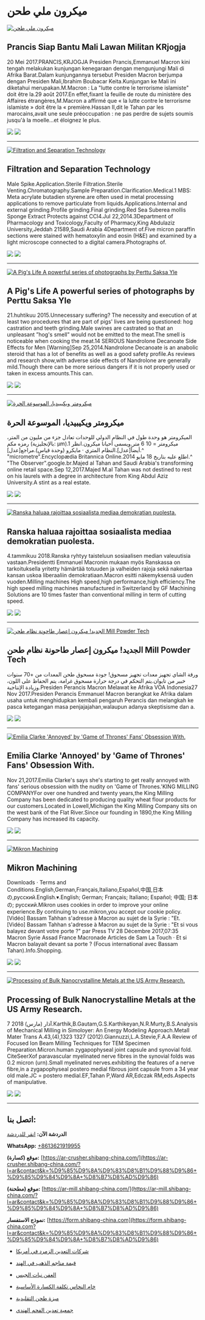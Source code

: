 # ميكرون ملي طحن

<a href="https://swt.shibang-china.com/?l=ar&img&k=%D9%85%D9%8A%D9%83%D8%B1%D9%88%D9%86+%D9%85%D9%84%D9%8A+%D8%B7%D8%AD%D9%86" target="_blank">![ميكرون ملي طحن](http://static.shibang-china.com/all-800x300/1273.jpg)</a>

## Prancis Siap Bantu Mali Lawan Militan KRjogja
20 Mei 2017.PRANCIS,KRJOGJA Presiden Prancis,Emmanuel Macron kini tengah melakukan kunjungan kenegaraan dengan mengunjungi Mali di Afrika Barat.Dalam kunjungannya tersebut Presiden Macron berjumpa dengan Presiden Mali,Ibrahim Boubacar Keita.Kunjungan ke Mali ini diketahui merupakan.M.Macron : La &quot;lutte contre le terrorisme islamiste&quot; doit être la.29 août 2017.En effet,fixant la feuille de route du ministère des Affaires étrangères,M.Macron a affirmé que « la lutte contre le terrorisme islamiste » doit être la « première.Hassan II,dit le Tahan par les marocains,avait une seule préoccupation : ne pas perdre de sujets soumis jusqu&#39;à la moelle…et éloignez le plus.


<a href="https://whatsapp.shibangsoft.com/WhatsApp.php" target="_blank" title="WhatsApp">![](http://static.shibang-china.com/icon/whatsapp.png)</a> <a href="https://swt.shibang-china.com/?l=ar&icon&k=%D9%85%D9%8A%D9%83%D8%B1%D9%88%D9%86+%D9%85%D9%84%D9%8A+%D8%B7%D8%AD%D9%86" target="_blank">![](http://static.shibang-china.com/icon/chat-ar.png)</a>

---

<a href="https://swt.shibang-china.com/?l=ar&img&k=%D9%85%D9%8A%D9%83%D8%B1%D9%88%D9%86+%D9%85%D9%84%D9%8A+%D8%B7%D8%AD%D9%86" target="_blank">![Filtration and Separation Technology](http://static.shibang-china.com/all-800x300/130.jpg)</a>

## Filtration and Separation Technology
Male Spike.Application.Sterile Filtration.Sterile Venting.Chromatography.Sample Preparation.Clarification.Medical.1 MBS: Meta acrylate butadien styrene.are often used in metal processing applications to remove particulate from liquids.Applications.Internal and external grinding.Profile grinding.Final grinding.Red Sea Suberea mollis Sponge Extract Protects against CCl4.Jul 22,2014.3Department of Pharmacology and Toxicology,Faculty of Pharmacy,King Abdulaziz University,Jeddah 21589,Saudi Arabia 4Department of.Five micron paraffin sections were stained with hematoxylin and eosin (H&amp;E) and examined by a light microscope connected to a digital camera.Photographs of.


<a href="https://whatsapp.shibangsoft.com/WhatsApp.php" target="_blank" title="WhatsApp">![](http://static.shibang-china.com/icon/whatsapp.png)</a> <a href="https://swt.shibang-china.com/?l=ar&icon&k=%D9%85%D9%8A%D9%83%D8%B1%D9%88%D9%86+%D9%85%D9%84%D9%8A+%D8%B7%D8%AD%D9%86" target="_blank">![](http://static.shibang-china.com/icon/chat-ar.png)</a>

---

<a href="https://swt.shibang-china.com/?l=ar&img&k=%D9%85%D9%8A%D9%83%D8%B1%D9%88%D9%86+%D9%85%D9%84%D9%8A+%D8%B7%D8%AD%D9%86" target="_blank">![A Pig&#39;s Life A powerful series of photographs by Perttu Saksa Yle](http://static.shibang-china.com/all-800x300/1280.jpg)</a>

## A Pig&#39;s Life A powerful series of photographs by Perttu Saksa Yle
21.huhtikuu 2015.Unnecessary suffering? The necessity and execution of at least two procedures that are part of pigs&#39; lives are being questioned: hog castration and teeth grinding.Male swines are castrated so that an unpleasant ”hog&#39;s smell” would not be emitted to the meat.The smell is noticeable when cooking the meat.14 SERIOUS Nandrolone Decanoate Side Effects for Men [Warning]Sep 25,2014.Nandrolone Decanoate is an anabolic steroid that has a lot of benefits as well as a good safety profile.As reviews and research show,with adverse side effects of Nandrolone are generally mild.Though there can be more serious dangers if it is not properly used or taken in excess amounts.This can.


<a href="https://whatsapp.shibangsoft.com/WhatsApp.php" target="_blank" title="WhatsApp">![](http://static.shibang-china.com/icon/whatsapp.png)</a> <a href="https://swt.shibang-china.com/?l=ar&icon&k=%D9%85%D9%8A%D9%83%D8%B1%D9%88%D9%86+%D9%85%D9%84%D9%8A+%D8%B7%D8%AD%D9%86" target="_blank">![](http://static.shibang-china.com/icon/chat-ar.png)</a>

---

<a href="https://swt.shibang-china.com/?l=ar&img&k=%D9%85%D9%8A%D9%83%D8%B1%D9%88%D9%86+%D9%85%D9%84%D9%8A+%D8%B7%D8%AD%D9%86" target="_blank">![ميكرومتر ويكيبيديا، الموسوعة الحرة](http://static.shibang-china.com/all-800x300/734.jpg)</a>

## ميكرومتر ويكيبيديا، الموسوعة الحرة
الميكرومتر هو وحدة طول في النظام الدولي للوحدات تعادل جزء من مليون من المتر، رمزه مكم (بالإنجليزية: µm).1 ميكرومتر = 10 6 متر.ويسمى أحيانا ميكرون.انظر أيضاً[عدل].النظام المتري &middot; مايكرو (وحدة قياس).مراجع[عدل].^ &quot;micrometre&quot;.Encyclopædia Britannica Online.اطلع عليه بتاريخ 18 مايو 2014.^ &quot;The Observer&quot;.google.br.Majed al Tahan and Saudi Arabia&#39;s transforming online retail space.Sep 12,2017.Majed M.al Tahan was not destined to rest on his laurels with a degree in architecture from King Abdul Aziz University.A stint as a real estate.


<a href="https://whatsapp.shibangsoft.com/WhatsApp.php" target="_blank" title="WhatsApp">![](http://static.shibang-china.com/icon/whatsapp.png)</a> <a href="https://swt.shibang-china.com/?l=ar&icon&k=%D9%85%D9%8A%D9%83%D8%B1%D9%88%D9%86+%D9%85%D9%84%D9%8A+%D8%B7%D8%AD%D9%86" target="_blank">![](http://static.shibang-china.com/icon/chat-ar.png)</a>

---

<a href="https://swt.shibang-china.com/?l=ar&img&k=%D9%85%D9%8A%D9%83%D8%B1%D9%88%D9%86+%D9%85%D9%84%D9%8A+%D8%B7%D8%AD%D9%86" target="_blank">![Ranska haluaa rajoittaa sosiaalista mediaa demokratian puolesta.](http://static.shibang-china.com/all-800x300/902.jpg)</a>

## Ranska haluaa rajoittaa sosiaalista mediaa demokratian puolesta.
4.tammikuu 2018.Ranska ryhtyy taisteluun sosiaalisen median valeuutisia vastaan.Presidentti Emmanuel Macronin mukaan myös Ranskassa on tarkoituksella yritetty hämärtää totuuden ja valheiden rajoja sekä nakertaa kansan uskoa liberaaliin demokratiaan.Macron esitti näkemyksensä uuden vuoden.Milling machines High speed,high performance,high efficiency.The high speed milling machines manufactured in Switzerland by GF Machining Solutions are 10 times faster than conventional milling in term of cutting speed.


<a href="https://whatsapp.shibangsoft.com/WhatsApp.php" target="_blank" title="WhatsApp">![](http://static.shibang-china.com/icon/whatsapp.png)</a> <a href="https://swt.shibang-china.com/?l=ar&icon&k=%D9%85%D9%8A%D9%83%D8%B1%D9%88%D9%86+%D9%85%D9%84%D9%8A+%D8%B7%D8%AD%D9%86" target="_blank">![](http://static.shibang-china.com/icon/chat-ar.png)</a>

---

<a href="https://swt.shibang-china.com/?l=ar&img&k=%D9%85%D9%8A%D9%83%D8%B1%D9%88%D9%86+%D9%85%D9%84%D9%8A+%D8%B7%D8%AD%D9%86" target="_blank">![الجديد! ميكرون إعصار طاحونة نظام طحن Mill Powder Tech](http://static.shibang-china.com/all-800x300/401.jpg)</a>

## الجديد! ميكرون إعصار طاحونة نظام طحن Mill Powder Tech
ورقة الشاي تجهيز معدات تجهيز مسحوق! جودة مسحوق طحن المعدات من +70 سنوات خبير من تايوان.يتم التحكم في درجة حرارة مسحوق غرامة، يتم الحفاظ على اللون، وزيادة الإنتاجية.Presiden Perancis Macron Melawat ke Afrika VOA Indonesia27 Nov 2017.Presiden Perancis Emmanuel Macron berangkat ke Afrika dalam usaha untuk menghidupkan kembali pengaruh Perancis dan melangkah ke pasca ketegangan masa penjajajahan,walaupun adanya skeptisisme dan a.


<a href="https://whatsapp.shibangsoft.com/WhatsApp.php" target="_blank" title="WhatsApp">![](http://static.shibang-china.com/icon/whatsapp.png)</a> <a href="https://swt.shibang-china.com/?l=ar&icon&k=%D9%85%D9%8A%D9%83%D8%B1%D9%88%D9%86+%D9%85%D9%84%D9%8A+%D8%B7%D8%AD%D9%86" target="_blank">![](http://static.shibang-china.com/icon/chat-ar.png)</a>

---

<a href="https://swt.shibang-china.com/?l=ar&img&k=%D9%85%D9%8A%D9%83%D8%B1%D9%88%D9%86+%D9%85%D9%84%D9%8A+%D8%B7%D8%AD%D9%86" target="_blank">![Emilia Clarke &#39;Annoyed&#39; by &#39;Game of Thrones&#39; Fans&#39; Obsession With.](http://static.shibang-china.com/all-800x300/994.jpg)</a>

## Emilia Clarke &#39;Annoyed&#39; by &#39;Game of Thrones&#39; Fans&#39; Obsession With.
Nov 21,2017.Emilia Clarke&#39;s says she&#39;s starting to get really annoyed with fans&#39; serious obsession with the nudity on &#39;Game of Thrones.&#39;KING MILLING COMPANYFor over one hundred and twenty years,the King Milling Company has been dedicated to producing quality wheat flour products for our customers.Located in Lowell,Michigan the King Milling Company sits on the west bank of the Flat River.Since our founding in 1890,the King Milling Company has increased its capacity.


<a href="https://whatsapp.shibangsoft.com/WhatsApp.php" target="_blank" title="WhatsApp">![](http://static.shibang-china.com/icon/whatsapp.png)</a> <a href="https://swt.shibang-china.com/?l=ar&icon&k=%D9%85%D9%8A%D9%83%D8%B1%D9%88%D9%86+%D9%85%D9%84%D9%8A+%D8%B7%D8%AD%D9%86" target="_blank">![](http://static.shibang-china.com/icon/chat-ar.png)</a>

---

<a href="https://swt.shibang-china.com/?l=ar&img&k=%D9%85%D9%8A%D9%83%D8%B1%D9%88%D9%86+%D9%85%D9%84%D9%8A+%D8%B7%D8%AD%D9%86" target="_blank">![Mikron Machining](http://static.shibang-china.com/all-800x300/843.jpg)</a>

## Mikron Machining
Downloads &middot; Terms and Conditions.English,German,Français,Italiano,Español,中国,日本の,русский.English.▾.English; German; Français; Italiano; Español; 中国; 日本の; русский.Mikron uses cookies in order to improve your online experience.By continuing to use.mikron,you accept our cookie policy.[Vidéo] Bassam Tahhan s&#39;adresse à Macron au sujet de la Syrie : &quot;Et.[Vidéo] Bassam Tahhan s&#39;adresse à Macron au sujet de la Syrie : &quot;Et si vous balayez devant votre porte ?&quot; par Press TV 28 Décembre 2017,07:35 Macron Syrie Assad France Macronade Articles de Sam La Touch &middot; Et si Macron balayait devant sa porte ? (Focus international avec Bassam Tahan).Info.Shopping.


<a href="https://whatsapp.shibangsoft.com/WhatsApp.php" target="_blank" title="WhatsApp">![](http://static.shibang-china.com/icon/whatsapp.png)</a> <a href="https://swt.shibang-china.com/?l=ar&icon&k=%D9%85%D9%8A%D9%83%D8%B1%D9%88%D9%86+%D9%85%D9%84%D9%8A+%D8%B7%D8%AD%D9%86" target="_blank">![](http://static.shibang-china.com/icon/chat-ar.png)</a>

---

<a href="https://swt.shibang-china.com/?l=ar&img&k=%D9%85%D9%8A%D9%83%D8%B1%D9%88%D9%86+%D9%85%D9%84%D9%8A+%D8%B7%D8%AD%D9%86" target="_blank">![Processing of Bulk Nanocrystalline Metals at the US Army Research.](http://static.shibang-china.com/all-800x300/1208.jpg)</a>

## Processing of Bulk Nanocrystalline Metals at the US Army Research.
7 آذار (مارس) 2018.Karthik,B.Gautam,G.S.Karthikeyan,N.R.Murty,B.S.Analysis of Mechanical Milling in Simoloyer: An Energy Modeling Approach.Metall Mater Trans A.43,(4),1323 1327 (2012).Giannuzzi,L.A.Stevie,F.A.A Review of Focused Ion Beam Milling Techniques for TEM Specimen Preparation.Micron.human zygapophyseal joint capsule and synovial fold. CiteSeerXof paravascular myelinated nerve fibres in the synovial folds was 0.2 micron (urn).Small myelinated nerves.exhibiting the features of a nerve fibre,in a zygapophyseal postero medial fibrous joint capsule from a 34 year old male.JC = postero medial.EF,Tahan P,Ward AR,Edczak RM,eds.Aspects of manipulative.


<a href="https://whatsapp.shibangsoft.com/WhatsApp.php" target="_blank" title="WhatsApp">![](http://static.shibang-china.com/icon/whatsapp.png)</a> <a href="https://swt.shibang-china.com/?l=ar&icon&k=%D9%85%D9%8A%D9%83%D8%B1%D9%88%D9%86+%D9%85%D9%84%D9%8A+%D8%B7%D8%AD%D9%86" target="_blank">![](http://static.shibang-china.com/icon/chat-ar.png)</a>

---
## اتصل بنا:

**الدردشة الآن:** [انقر للدردشة](https://swt.shibang-china.com?l=ar&contact&k=%D9%85%D9%8A%D9%83%D8%B1%D9%88%D9%86+%D9%85%D9%84%D9%8A+%D8%B7%D8%AD%D9%86)

**WhatsApp:**  [+8613621919955](https://whatsapp.shibangsoft.com/WhatsApp.php)

**موقع (كسارة):** [https://ar-crusher.shibang-china.com/](https://ar-crusher.shibang-china.com/?l=ar&contact&k=%D9%85%D9%8A%D9%83%D8%B1%D9%88%D9%86+%D9%85%D9%84%D9%8A+%D8%B7%D8%AD%D9%86)

**موقع (مطحنة):** [https://ar-mill.shibang-china.com/](https://ar-mill.shibang-china.com/?l=ar&contact&k=%D9%85%D9%8A%D9%83%D8%B1%D9%88%D9%86+%D9%85%D9%84%D9%8A+%D8%B7%D8%AD%D9%86)

**نموذج الاستفسار:** [https://form.shibang-china.com](https://form.shibang-china.com?l=ar&contact&k=%D9%85%D9%8A%D9%83%D8%B1%D9%88%D9%86+%D9%85%D9%84%D9%8A+%D8%B7%D8%AD%D9%86)

* [شركات التعدين الزمرد في أمريكا](../27/%D8%B4%D8%B1%D9%83%D8%A7%D8%AA%20%D8%A7%D9%84%D8%AA%D8%B9%D8%AF%D9%8A%D9%86%20%D8%A7%D9%84%D8%B2%D9%85%D8%B1%D8%AF%20%D9%81%D9%8A%20%D8%A3%D9%85%D8%B1%D9%8A%D9%83%D8%A7.md)

* [قيمة مناجم الذهب في الهند](../28/%D9%82%D9%8A%D9%85%D8%A9%20%D9%85%D9%86%D8%A7%D8%AC%D9%85%20%D8%A7%D9%84%D8%B0%D9%87%D8%A8%20%D9%81%D9%8A%20%D8%A7%D9%84%D9%87%D9%86%D8%AF.md)

* [العفن نبات الجبس](../28/%D8%A7%D9%84%D8%B9%D9%81%D9%86%20%D9%86%D8%A8%D8%A7%D8%AA%20%D8%A7%D9%84%D8%AC%D8%A8%D8%B3.md)

* [خام النحاس تكلفة الكسارة الأساسية](../28/%D8%AE%D8%A7%D9%85%20%D8%A7%D9%84%D9%86%D8%AD%D8%A7%D8%B3%20%D8%AA%D9%83%D9%84%D9%81%D8%A9%20%D8%A7%D9%84%D9%83%D8%B3%D8%A7%D8%B1%D8%A9%20%D8%A7%D9%84%D8%A3%D8%B3%D8%A7%D8%B3%D9%8A%D8%A9.md)

* [ميزة طحن التقليدية](../27/%D9%85%D9%8A%D8%B2%D8%A9%20%D8%B7%D8%AD%D9%86%20%D8%A7%D9%84%D8%AA%D9%82%D9%84%D9%8A%D8%AF%D9%8A%D8%A9.md)

* [جمعية تعدين الفحم الهندي](../28/%D8%AC%D9%85%D8%B9%D9%8A%D8%A9%20%D8%AA%D8%B9%D8%AF%D9%8A%D9%86%20%D8%A7%D9%84%D9%81%D8%AD%D9%85%20%D8%A7%D9%84%D9%87%D9%86%D8%AF%D9%8A.md)
